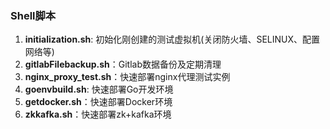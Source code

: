 ### Shell脚本
1. **initialization.sh**: 初始化刚创建的测试虚拟机(关闭防火墙、SELINUX、配置网络等)
2. **gitlabFilebackup.sh**：Gitlab数据备份及定期清理
3. **nginx_proxy_test.sh**：快速部署nginx代理测试实例
4. **goenvbuild.sh**: 快速部署Go开发环境
5. **getdocker.sh**：快速部署Docker环境
6. **zkkafka.sh**：快速部署zk+kafka环境



